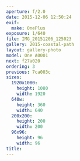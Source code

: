 ```yaml
---
aperture: f/2.0
date: 2015-12-06 12:50:24
exif:
  make: OnePlus
exposure: 1/640
file: IMG_20151206_125023
gallery: 2015-coastal-path
layout: gallery-photo
model: One A0001
next: f27a020
ordering: 3
previous: 7ca003c
sizes:
  1920x1080:
    height: 1080
    width: 1920
  640w:
    height: 360
    width: 640
  200x200:
    height: 200
    width: 200
  96x96:
    height: 96
    width: 96
title: 
---
```

